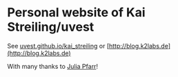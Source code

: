 # Personal website of Kai Streiling/uvest

See [uvest.github.io/kai_streiling](https://uvest.github.io/kai_streiling) or [http://blog.k2labs.de](http://blog.k2labs.de)

With many thanks to [Julia Pfarr](https://julia-pfarr.github.io/workshop_webdesign/)!
